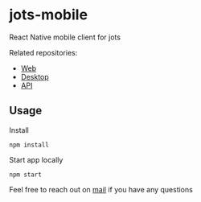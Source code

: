 # jots-mobile

React Native mobile client for jots

Related repositories:

-   [Web](https://github.com/collinsmuriuki/jots-web)
-   [Desktop](https://github.com/collinsmuriuki/jots-desktop)
-   [API](https://github.com/collinsmuriuki/jots-api)

## Usage

Install

```
npm install
```

Start app locally

```
npm start
```

Feel free to reach out on [mail](mailto:murerwacollins@gmail.com) if you have any questions
